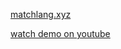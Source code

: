 [matchlang.xyz](http://matchlang.xyz/)

[watch demo on youtube](https://www.youtube.com/watch?v=KPTKt1WlKaY)